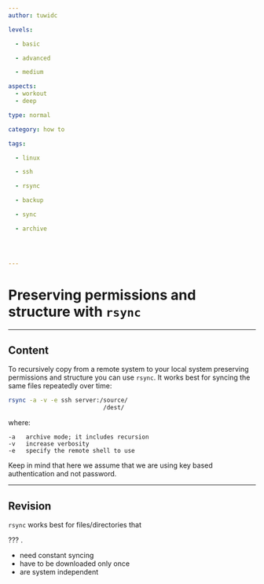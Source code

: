 ```yaml
---
author: tuwidc

levels:

  - basic

  - advanced

  - medium

aspects:
  - workout
  - deep

type: normal

category: how to

tags:

  - linux

  - ssh

  - rsync

  - backup

  - sync

  - archive




---
```


# Preserving permissions and structure with `rsync`

---
## Content

To recursively copy from a remote system to your local system preserving permissions and structure you can use `rsync`. It works best for syncing the same files repeatedly over time:
```bash
rsync -a -v -e ssh server:/source/
                           /dest/
```
where:
```
-a   archive mode; it includes recursion
-v   increase verbosity
-e   specify the remote shell to use
```
Keep in mind that here we assume that we are using key based authentication and not password.

---
## Revision

`rsync` works best for files/directories that 

??? . 

* need constant syncing
* have to be downloaded only once
* are system independent

 
 
 
